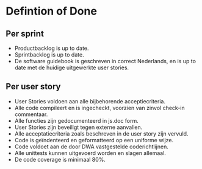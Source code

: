 # Defintion of Done

## Per sprint

* Productbacklog is up to date.
* Sprintbacklog is up to date.
* De software guidebook is geschreven in correct Nederlands, en is up to date met de huidige uitgewerkte user stories.

## Per user story

* User Stories voldoen aan alle bijbehorende acceptiecriteria.
* Alle code compileert en is ingecheckt, voorzien van zinvol check-in commentaar.
* Alle functies zijn gedocumenteerd in js.doc form.
* User Stories zijn beveiligt tegen externe aanvallen.
* Alle acceptatiecriteria zoals beschreven in de user story zijn vervuld.
* Code is geïndenteerd en geformatteerd op een uniforme wijze.
* Code voldoet aan de door DWA vastgestelde coderichtlijnen.
* Alle unittests kunnen uitgevoerd worden en slagen allemaal.
* De code coverage is minimaal 80%.
